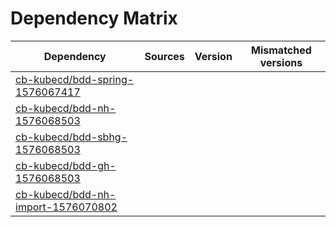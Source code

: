# Dependency Matrix

Dependency | Sources | Version | Mismatched versions
---------- | ------- | ------- | -------------------
[cb-kubecd/bdd-spring-1576067417](https://github.com/cb-kubecd/bdd-spring-1576067417.git) |  | []() | 
[cb-kubecd/bdd-nh-1576068503](https://github.com/cb-kubecd/bdd-nh-1576068503.git) |  | []() | 
[cb-kubecd/bdd-sbhg-1576068503](https://github.com/cb-kubecd/bdd-sbhg-1576068503.git) |  | []() | 
[cb-kubecd/bdd-gh-1576068503](https://github.com/cb-kubecd/bdd-gh-1576068503.git) |  | []() | 
[cb-kubecd/bdd-nh-import-1576070802](https://github.com/cb-kubecd/bdd-nh-import-1576070802.git) |  | []() | 
